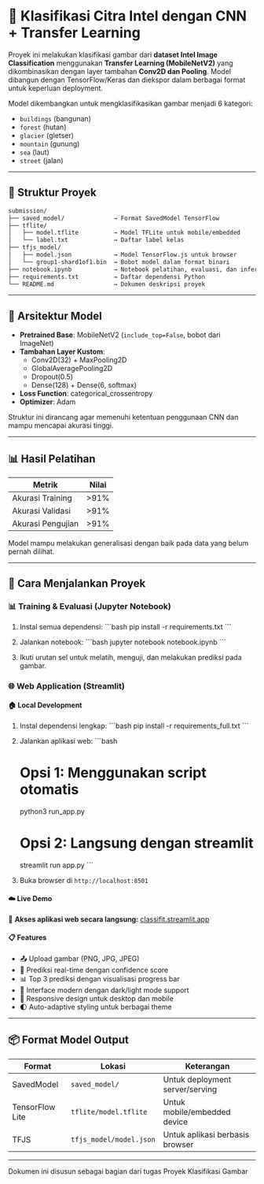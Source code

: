 # 🧠 Klasifikasi Citra Intel dengan CNN + Transfer Learning

Proyek ini melakukan klasifikasi gambar dari **dataset Intel Image Classification** menggunakan **Transfer Learning (MobileNetV2)** yang dikombinasikan dengan layer tambahan **Conv2D dan Pooling**. Model dibangun dengan TensorFlow/Keras dan diekspor dalam berbagai format untuk keperluan deployment.

Model dikembangkan untuk mengklasifikasikan gambar menjadi 6 kategori:
- `buildings` (bangunan)
- `forest` (hutan)
- `glacier` (gletser)
- `mountain` (gunung)
- `sea` (laut)
- `street` (jalan)

---

## 📁 Struktur Proyek

```bash
submission/
├── saved_model/              → Format SavedModel TensorFlow
├── tflite/
│   ├── model.tflite          → Model TFLite untuk mobile/embedded
│   └── label.txt             → Daftar label kelas
├── tfjs_model/
│   ├── model.json            → Model TensorFlow.js untuk browser
│   └── group1-shard1of1.bin  → Bobot model dalam format binari
├── notebook.ipynb            → Notebook pelatihan, evaluasi, dan inferensi
├── requirements.txt          → Daftar dependensi Python
└── README.md                 → Dokumen deskripsi proyek
```

---

## 🧠 Arsitektur Model

- **Pretrained Base**: MobileNetV2 (`include_top=False`, bobot dari ImageNet)
- **Tambahan Layer Kustom**:
  - Conv2D(32) + MaxPooling2D
  - GlobalAveragePooling2D
  - Dropout(0.5)
  - Dense(128) + Dense(6, softmax)
- **Loss Function**: categorical_crossentropy
- **Optimizer**: Adam

Struktur ini dirancang agar memenuhi ketentuan penggunaan CNN dan mampu mencapai akurasi tinggi.

---

## 📊 Hasil Pelatihan

| Metrik               | Nilai   |
|----------------------|---------|
| Akurasi Training     | >91%    |
| Akurasi Validasi     | >91%    |
| Akurasi Pengujian    | >91%    |

Model mampu melakukan generalisasi dengan baik pada data yang belum pernah dilihat.

---

## 🚀 Cara Menjalankan Proyek

### 📊 Training & Evaluasi (Jupyter Notebook)
1. Instal semua dependensi:
   \`\`\`bash
   pip install -r requirements.txt
   \`\`\`

2. Jalankan notebook:
   \`\`\`bash
   jupyter notebook notebook.ipynb
   \`\`\`

3. Ikuti urutan sel untuk melatih, menguji, dan melakukan prediksi pada gambar.

### 🌐 Web Application (Streamlit)

#### 🏠 Local Development
1. Instal dependensi lengkap:
   \`\`\`bash
   pip install -r requirements_full.txt
   \`\`\`

2. Jalankan aplikasi web:
   \`\`\`bash
   # Opsi 1: Menggunakan script otomatis
   python3 run_app.py
   
   # Opsi 2: Langsung dengan streamlit
   streamlit run app.py
   \`\`\`

3. Buka browser di `http://localhost:8501`

#### ☁️ Live Demo
🚀 **Akses aplikasi web secara langsung:** [classifit.streamlit.app](https://classifit.streamlit.app)

#### 📋 Features
- 📤 Upload gambar (PNG, JPG, JPEG)
- 🎯 Prediksi real-time dengan confidence score
- 📊 Top 3 prediksi dengan visualisasi progress bar
- 🎨 Interface modern dengan dark/light mode support
- 📱 Responsive design untuk desktop dan mobile
- 🌓 Auto-adaptive styling untuk berbagai theme

---

## 📦 Format Model Output

| Format         | Lokasi                  | Keterangan                       |
|----------------|--------------------------|-----------------------------------|
| SavedModel     | `saved_model/`           | Untuk deployment server/serving  |
| TensorFlow Lite| `tflite/model.tflite`    | Untuk mobile/embedded device     |
| TFJS           | `tfjs_model/model.json`  | Untuk aplikasi berbasis browser  |

---

Dokumen ini disusun sebagai bagian dari tugas Proyek Klasifikasi Gambar